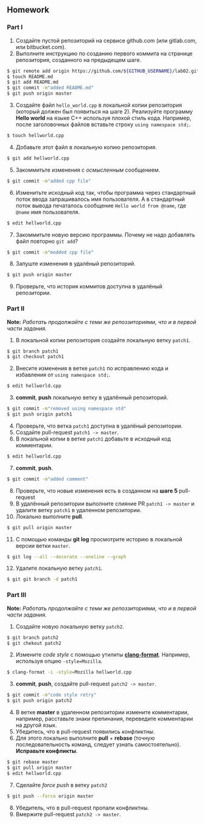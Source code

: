 ## Homework

### Part I

1. Создайте пустой репозиторий на сервисе github.com (или gitlab.com, или bitbucket.com).
2. Выполните инструкцию по созданию первого коммита на странице репозитория, созданного на предыдещем шаге.
```sh
$ git remote add origin https://github.com/${GITHUB_USERNAME}/lab02.git
$ touch README.md
$ git add README.md
$ git commit -m"added README.md"
$ git push origin master
```
3. Создайте файл `hello_world.cpp` в локальной копии репозитория (который должен был появиться на шаге 2). Реализуйте программу **Hello world** на языке C++ используя плохой стиль кода. Например, после заголовочных файлов вставьте строку `using namespace std;`.
```sh
$ touch hellworld.cpp
```
4. Добавьте этот файл в локальную копию репозитория.
```sh
$ git add hellworld.cpp
```
5. Закоммитьте изменения с *осмысленным* сообщением.
```sh
$ git commit -m"added cpp file"
```
6. Изменитьте исходный код так, чтобы программа через стандартный поток ввода запрашивалось имя пользователя. А в стандартный поток вывода печаталось сообщение `Hello world from @name`, где `@name` имя пользователя.
```sh
$ edit hellworld.cpp
```
7. Закоммитьте новую версию программы. Почему не надо добавлять файл повторно `git add`?
```sh
$ git commit -m"modded cpp file"
```
8. Запуште изменения в удалёный репозиторий.
```sh
$ git push origin master
```
9. Проверьте, что история коммитов доступна в удалёный репозитории.

### Part II

**Note:** *Работать продолжайте с теми же репоззиториями, что и в первой части задания.*
1. В локальной копии репозитория создайте локальную ветку `patch1`.
```sh
$ git branch patch1
$ git checkout patch1
```
2. Внесите изменения в ветке `patch1` по исправлению кода и избавления от `using namespace std;`.
```sh
$ edit hellworld.cpp
```
3. **commit**, **push** локальную ветку в удалённый репозиторий.
```sh
$ git commit -m"removed using namespace std"
$ git push origin patch1
```
4. Проверьте, что ветка `patch1` доступна в удалёный репозитории.
5. Создайте pull-request `patch1 -> master`.
6. В локальной копии в ветке `patch1` добавьте в исходный код комментарии.
```sh
$ edit hellworld.cpp
```
7. **commit**, **push**.
```sh
$ git commit -m"added comment"

```
8. Проверьте, что новые изменения есть в созданном на **шаге 5** pull-request
9. В удалённый репозитории выполните  слияние PR `patch1 -> master` и удалите ветку `patch1` в удаленном репозитории.
10. Локально выполните **pull**.
```sh
$ git pull origin master
```
11. С помощью команды **git log** просмотрите историю в локальной версии ветки `master`.
```sh
$ git log --all --decorate --oneline --graph
```
12. Удалите локальную ветку `patch1`.
```sh
$ git git branch -d patch1
```

### Part III

**Note:** *Работать продолжайте с теми же репоззиториями, что и в первой части задания.*
1. Создайте новую локальную ветку `patch2`.
```sh
$ git branch patch2
$ git chekout patch2
```
2. Измените *code style* с помощью утилиты [**clang-format**](http://clang.llvm.org/docs/ClangFormat.html). Например, используя опцию `-style=Mozilla`.
```sh
$ clang-format -i -style=Mozilla hellworld.cpp
```
3. **commit**, **push**, создайте pull-request `patch2 -> master`.
```sh
$ git commit -m"code style retry"
$ git push origin patch2
```
4. В ветке **master** в удаленном репозитории измените комментарии, например, расставьте знаки препинания, переведите комментарии на другой язык.
5. Убедитесь, что в pull-request появились *конфликтны*.
6. Для этого локально выполните **pull** + **rebase** (точную последовательность команд, следует узнать самостоятельно). **Исправьте конфликты**.
```sh
$ git rebase master
$ git pull origin master
$ edit hellworld.cpp
```
7. Сделайте *force push* в ветку `patch2`
```sh
$ git push --force origin master
```
8. Убедитель, что в pull-request пропали конфликтны. 
9. Вмержите pull-request `patch2 -> master`.
